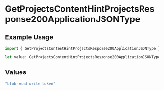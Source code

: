 # GetProjectsContentHintProjectsResponse200ApplicationJSONType

## Example Usage

```typescript
import { GetProjectsContentHintProjectsResponse200ApplicationJSONType } from "@vercel/sdk/models/operations";

let value: GetProjectsContentHintProjectsResponse200ApplicationJSONType = "blob-read-write-token";
```

## Values

```typescript
"blob-read-write-token"
```